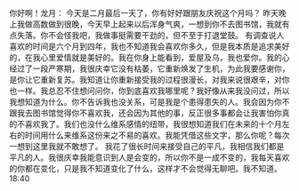 你好啊！龙月：
   今天是二月最后一天了，你有好好跟朋友庆祝这个月吗？
   昨天晚上我做高数做到很晚，今天早上起来以后浑身气爽，一想到你不去图书馆，我就有点失落。你不会怪我吧，我做事挺需要干劲的，但不至于打退堂鼓。
   有调查说人喜欢的时间是六个月到四年，我也不知道我会喜欢你多久，但是我本质是追求美好的，在我心里爱情就是美好的。我在你身上能看到，爱屋及乌，我也爱你。我的心经过了一段严寒期，我很庆幸它没有枯萎，它重新焕发了生机，为此我要感谢你，是你让它重新复苏。我知道让你重新接受我的过程很漫长，对我来说很艰辛，对你也一样。我总忍不住想问问你，你到底喜欢我哪里呢？我好像从来我没问过，所以我想知道为什么。你不告诉我也没关系，可是我是个患得患失的人。我会因为你不跟我去图书馆觉得你不喜欢我，还会因为其他的事，反正很多事都会让我害怕你真的不喜欢我了。我们也没什么维系感情的纽带，我很想知道我们在未来的十个月左右的时间用什么来维系这份来之不易的喜欢。我能凭借这些文字，那么你呢？每次一想到这里我就不敢想了。
   我花了很长时间来接受自己的平凡，我相信我们都是平凡的人。我很庆幸我能意识到人是会变的，所以你不是一成不变的，我每天喜欢的你都在变化，只是我不知道变化了什么，这样才不会觉得无聊吧。我不知道。
   18:40